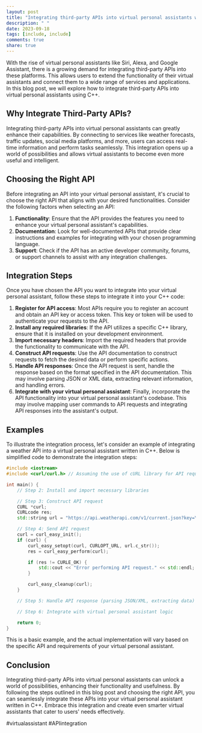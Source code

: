 ```yaml
---
layout: post
title: "Integrating third-party APIs into virtual personal assistants with C++"
description: " "
date: 2023-09-18
tags: [include, include]
comments: true
share: true
---
```


With the rise of virtual personal assistants like Siri, Alexa, and Google Assistant, there is a growing demand for integrating third-party APIs into these platforms. This allows users to extend the functionality of their virtual assistants and connect them to a wide range of services and applications. In this blog post, we will explore how to integrate third-party APIs into virtual personal assistants using C++.

## Why Integrate Third-Party APIs?

Integrating third-party APIs into virtual personal assistants can greatly enhance their capabilities. By connecting to services like weather forecasts, traffic updates, social media platforms, and more, users can access real-time information and perform tasks seamlessly. This integration opens up a world of possibilities and allows virtual assistants to become even more useful and intelligent.

## Choosing the Right API

Before integrating an API into your virtual personal assistant, it's crucial to choose the right API that aligns with your desired functionalities. Consider the following factors when selecting an API:

1. **Functionality**: Ensure that the API provides the features you need to enhance your virtual personal assistant's capabilities.
2. **Documentation**: Look for well-documented APIs that provide clear instructions and examples for integrating with your chosen programming language.
3. **Support**: Check if the API has an active developer community, forums, or support channels to assist with any integration challenges.

## Integration Steps

Once you have chosen the API you want to integrate into your virtual personal assistant, follow these steps to integrate it into your C++ code:

1. **Register for API access**: Most APIs require you to register an account and obtain an API key or access token. This key or token will be used to authenticate your requests to the API.
2. **Install any required libraries**: If the API utilizes a specific C++ library, ensure that it is installed on your development environment.
3. **Import necessary headers**: Import the required headers that provide the functionality to communicate with the API.
4. **Construct API requests**: Use the API documentation to construct requests to fetch the desired data or perform specific actions.
5. **Handle API responses**: Once the API request is sent, handle the response based on the format specified in the API documentation. This may involve parsing JSON or XML data, extracting relevant information, and handling errors.
6. **Integrate with your virtual personal assistant**: Finally, incorporate the API functionality into your virtual personal assistant's codebase. This may involve mapping user commands to API requests and integrating API responses into the assistant's output.

## Examples

To illustrate the integration process, let's consider an example of integrating a weather API into a virtual personal assistant written in C++. Below is simplified code to demonstrate the integration steps:

```cpp
#include <iostream>
#include <curl/curl.h> // Assuming the use of cURL library for API requests

int main() {
    // Step 2: Install and import necessary libraries

    // Step 3: Construct API request
    CURL *curl;
    CURLcode res;
    std::string url = "https://api.weatherapi.com/v1/current.json?key=YOUR_API_KEY&q=London";

    // Step 4: Send API request
    curl = curl_easy_init();
    if (curl) {
        curl_easy_setopt(curl, CURLOPT_URL, url.c_str());
        res = curl_easy_perform(curl);

        if (res != CURLE_OK) {
            std::cout << "Error performing API request." << std::endl;
        }

        curl_easy_cleanup(curl);
    }

    // Step 5: Handle API response (parsing JSON/XML, extracting data)

    // Step 6: Integrate with virtual personal assistant logic

    return 0;
}
```

This is a basic example, and the actual implementation will vary based on the specific API and requirements of your virtual personal assistant.

## Conclusion

Integrating third-party APIs into virtual personal assistants can unlock a world of possibilities, enhancing their functionality and usefulness. By following the steps outlined in this blog post and choosing the right API, you can seamlessly integrate these APIs into your virtual personal assistant written in C++. Embrace this integration and create even smarter virtual assistants that cater to users' needs effectively.

#virtualassistant #APIintegration